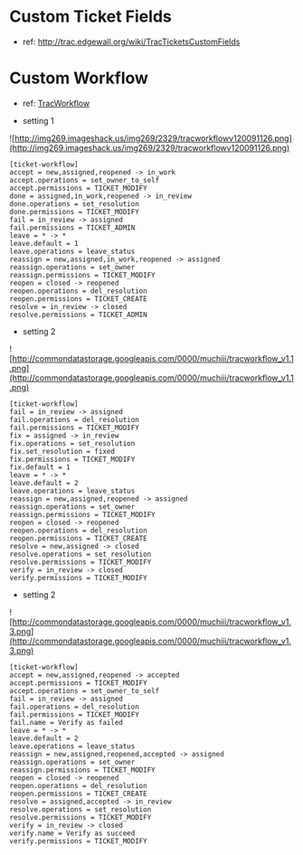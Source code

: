 # Custom Ticket Fields #

  * ref: http://trac.edgewall.org/wiki/TracTicketsCustomFields

# Custom Workflow #

  * ref: [TracWorkflow](http://trac.edgewall.org/wiki/TracWorkflow)

  * setting 1

![http://img269.imageshack.us/img269/2329/tracworkflowv120091126.png](http://img269.imageshack.us/img269/2329/tracworkflowv120091126.png)

```
[ticket-workflow]
accept = new,assigned,reopened -> in_work
accept.operations = set_owner_to_self
accept.permissions = TICKET_MODIFY
done = assigned,in_work,reopened -> in_review
done.operations = set_resolution
done.permissions = TICKET_MODIFY
fail = in_review -> assigned
fail.permissions = TICKET_ADMIN
leave = * -> *
leave.default = 1
leave.operations = leave_status
reassign = new,assigned,in_work,reopened -> assigned
reassign.operations = set_owner
reassign.permissions = TICKET_MODIFY
reopen = closed -> reopened
reopen.operations = del_resolution
reopen.permissions = TICKET_CREATE
resolve = in_review -> closed
resolve.permissions = TICKET_ADMIN
```

  * setting 2

![http://commondatastorage.googleapis.com/0000/muchiii/tracworkflow_v1.1.png](http://commondatastorage.googleapis.com/0000/muchiii/tracworkflow_v1.1.png)

```
[ticket-workflow]
fail = in_review -> assigned
fail.operations = del_resolution
fail.permissions = TICKET_MODIFY
fix = assigned -> in_review
fix.operations = set_resolution
fix.set_resolution = fixed
fix.permissions = TICKET_MODIFY
fix.default = 1
leave = * -> *
leave.default = 2
leave.operations = leave_status
reassign = new,assigned,reopened -> assigned
reassign.operations = set_owner
reassign.permissions = TICKET_MODIFY
reopen = closed -> reopened
reopen.operations = del_resolution
reopen.permissions = TICKET_CREATE
resolve = new,assigned -> closed
resolve.operations = set_resolution
resolve.permissions = TICKET_MODIFY
verify = in_review -> closed
verify.permissions = TICKET_MODIFY
```

  * setting 2

![http://commondatastorage.googleapis.com/0000/muchiii/tracworkflow_v1.3.png](http://commondatastorage.googleapis.com/0000/muchiii/tracworkflow_v1.3.png)

```
[ticket-workflow]
accept = new,assigned,reopened -> accepted
accept.permissions = TICKET_MODIFY
accept.operations = set_owner_to_self
fail = in_review -> assigned
fail.operations = del_resolution
fail.permissions = TICKET_MODIFY
fail.name = Verify as failed
leave = * -> *
leave.default = 2
leave.operations = leave_status
reassign = new,assigned,reopened,accepted -> assigned
reassign.operations = set_owner
reassign.permissions = TICKET_MODIFY
reopen = closed -> reopened
reopen.operations = del_resolution
reopen.permissions = TICKET_CREATE
resolve = assigned,accepted -> in_review
resolve.operations = set_resolution
resolve.permissions = TICKET_MODIFY
verify = in_review -> closed
verify.name = Verify as succeed
verify.permissions = TICKET_MODIFY
```